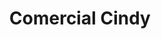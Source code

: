 ---
title: "Comercial Cindy"
url: /san-miguel/comercial-cindy-3a-calle-poniente/
shop: comodidad
---